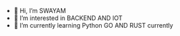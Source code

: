 - 👋 Hi, I’m SWAYAM
- 👀 I’m interested in BACKEND AND IOT 
- 🌱 I’m currently learning Python GO AND RUST currently 


<!---
sab5007/sab5007 is a ✨ special ✨ repository because its `README.md` (this file) appears on your GitHub profile.
You can click the Preview link to take a look at your changes.
--->
